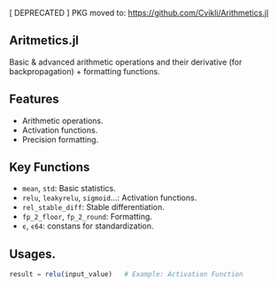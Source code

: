 [ DEPRECATED ] PKG moved to: https://github.com/Cvikli/Arithmetics.jl

## Aritmetics.jl

Basic & advanced arithmetic operations and their derivative (for backpropagation) + formatting functions.

## Features
- Arithmetic operations.
- Activation functions.
- Precision formatting.

## Key Functions
- `mean`, `std`: Basic statistics.
- `relu`, `leakyrelu`, `sigmoid`...: Activation functions.
- `rel_stable_diff`: Stable differentiation.
- `fp_2_floor`, `fp_2_round`: Formatting.
- `ϵ`, `ϵ64`: constans for standardization.

## Usages.
```julia
result = relu(input_value)   # Example: Activation Function
```
